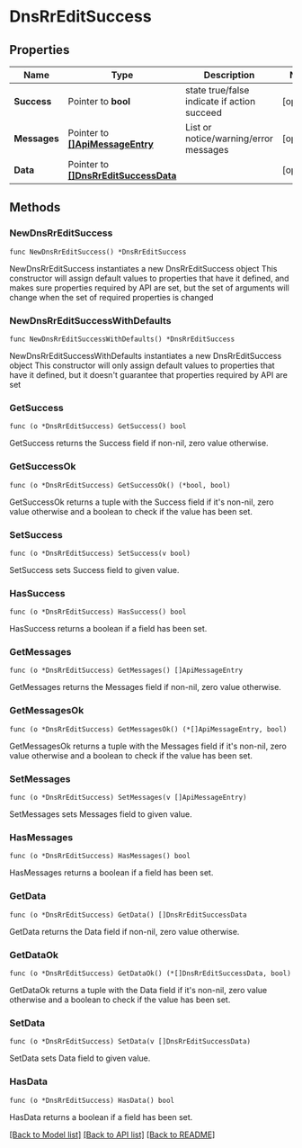 # DnsRrEditSuccess

## Properties

Name | Type | Description | Notes
------------ | ------------- | ------------- | -------------
**Success** | Pointer to **bool** | state true/false indicate if action succeed | [optional] 
**Messages** | Pointer to [**[]ApiMessageEntry**](ApiMessageEntry.md) | List or notice/warning/error messages | [optional] 
**Data** | Pointer to [**[]DnsRrEditSuccessData**](DnsRrEditSuccessData.md) |  | [optional] 

## Methods

### NewDnsRrEditSuccess

`func NewDnsRrEditSuccess() *DnsRrEditSuccess`

NewDnsRrEditSuccess instantiates a new DnsRrEditSuccess object
This constructor will assign default values to properties that have it defined,
and makes sure properties required by API are set, but the set of arguments
will change when the set of required properties is changed

### NewDnsRrEditSuccessWithDefaults

`func NewDnsRrEditSuccessWithDefaults() *DnsRrEditSuccess`

NewDnsRrEditSuccessWithDefaults instantiates a new DnsRrEditSuccess object
This constructor will only assign default values to properties that have it defined,
but it doesn't guarantee that properties required by API are set

### GetSuccess

`func (o *DnsRrEditSuccess) GetSuccess() bool`

GetSuccess returns the Success field if non-nil, zero value otherwise.

### GetSuccessOk

`func (o *DnsRrEditSuccess) GetSuccessOk() (*bool, bool)`

GetSuccessOk returns a tuple with the Success field if it's non-nil, zero value otherwise
and a boolean to check if the value has been set.

### SetSuccess

`func (o *DnsRrEditSuccess) SetSuccess(v bool)`

SetSuccess sets Success field to given value.

### HasSuccess

`func (o *DnsRrEditSuccess) HasSuccess() bool`

HasSuccess returns a boolean if a field has been set.

### GetMessages

`func (o *DnsRrEditSuccess) GetMessages() []ApiMessageEntry`

GetMessages returns the Messages field if non-nil, zero value otherwise.

### GetMessagesOk

`func (o *DnsRrEditSuccess) GetMessagesOk() (*[]ApiMessageEntry, bool)`

GetMessagesOk returns a tuple with the Messages field if it's non-nil, zero value otherwise
and a boolean to check if the value has been set.

### SetMessages

`func (o *DnsRrEditSuccess) SetMessages(v []ApiMessageEntry)`

SetMessages sets Messages field to given value.

### HasMessages

`func (o *DnsRrEditSuccess) HasMessages() bool`

HasMessages returns a boolean if a field has been set.

### GetData

`func (o *DnsRrEditSuccess) GetData() []DnsRrEditSuccessData`

GetData returns the Data field if non-nil, zero value otherwise.

### GetDataOk

`func (o *DnsRrEditSuccess) GetDataOk() (*[]DnsRrEditSuccessData, bool)`

GetDataOk returns a tuple with the Data field if it's non-nil, zero value otherwise
and a boolean to check if the value has been set.

### SetData

`func (o *DnsRrEditSuccess) SetData(v []DnsRrEditSuccessData)`

SetData sets Data field to given value.

### HasData

`func (o *DnsRrEditSuccess) HasData() bool`

HasData returns a boolean if a field has been set.


[[Back to Model list]](../README.md#documentation-for-models) [[Back to API list]](../README.md#documentation-for-api-endpoints) [[Back to README]](../README.md)


